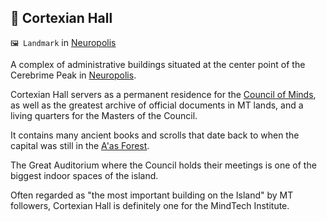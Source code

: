 ## 📖 Cortexian Hall

`🖼️ Landmark` in [Neuropolis](../refs/neuropolis.md)

A complex of administrative buildings situated at the center point of the Cerebrime Peak in [Neuropolis](../refs/neuropolis.md).

Cortexian Hall servers as a permanent residence for the [Council of Minds](../refs/council_of_minds.md), as well as the greatest archive of official documents in MT lands, and a living quarters for the Masters of the Council.

It contains many ancient books and scrolls that date back to when the capital was still in the [A'as Forest](../refs/aas_forest.md).

The Great Auditorium where the Council holds their meetings is one of the biggest indoor spaces of the island.

Often regarded as "the most important building on the Island" by MT followers, Cortexian Hall is definitely one for the MindTech Institute.

<!---
keywords: neuropolis, council, cerebrime peak
aliases: The Great Auditorium
-->